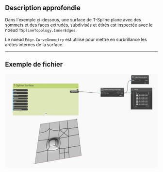 ## Description approfondie
Dans l'exemple ci-dessous, une surface de T-Spline plane avec des sommets et des faces extrudés, subdivisés et étirés est inspectée avec le noeud `TSplineTopology.InnerEdges`.

Le noeud `Edge.CurveGeometry` est utilisé pour mettre en surbrillance les arêtes internes de la surface.

___
## Exemple de fichier

![TSplineTopology.InnerEdges](./Autodesk.DesignScript.Geometry.TSpline.TSplineTopology.InnerEdges_img.jpg)
